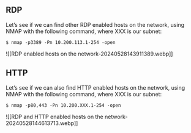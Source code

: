 ## RDP
Let’s see if we can find other RDP enabled hosts on the network, using NMAP with the following command, where XXX is our subnet:

`$ nmap -p3389 -Pn 10.200.113.1-254 -open` 

![[RDP enabled hosts on the network-20240528143911389.webp]]


## HTTP
Let’s see if we can also find HTTP enabled hosts on the network, using NMAP with the following command, where XXX is our subnet:

`$ nmap -p80,443 -Pn 10.200.XXX.1-254 -open`

![[RDP and HTTP enabled hosts on the network-20240528144613713.webp]]
